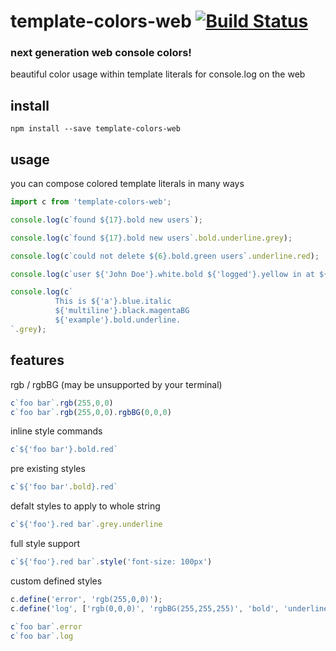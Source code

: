 # template-colors-web [![Build Status](https://travis-ci.org/icodeforlove/template-colors-web.png?branch=master)](https://travis-ci.org/icodeforlove/template-colors-web)

### next generation web console colors!

beautiful color usage within template literals for console.log on the web

## install

```
npm install --save template-colors-web
```

## usage

you can compose colored template literals in many ways

```javascript
import c from 'template-colors-web';

console.log(c`found ${17}.bold new users`);

console.log(c`found ${17}.bold new users`.bold.underline.grey);

console.log(c`could not delete ${6}.bold.green users`.underline.red);

console.log(c`user ${'John Doe'}.white.bold ${'logged'}.yellow in at ${new Date()}.white.bold`.grey);

console.log(c`
          This is ${'a'}.blue.italic
          ${'multiline'}.black.magentaBG
          ${'example'}.bold.underline.
`.grey);
```

## features

rgb / rgbBG (may be unsupported by your terminal)

```javascript
c`foo bar`.rgb(255,0,0)
c`foo bar`.rgb(255,0,0).rgbBG(0,0,0)
```

inline style commands

```javascript
c`${'foo bar'}.bold.red`
```

pre existing styles

```javascript
c`${'foo bar'.bold}.red`
```

defalt styles to apply to whole string

```javascript
c`${'foo'}.red bar`.grey.underline
```

full style support
```javascript
c`${'foo'}.red bar`.style('font-size: 100px')
```

custom defined styles
```javascript
c.define('error', 'rgb(255,0,0)');
c.define('log', ['rgb(0,0,0)', 'rgbBG(255,255,255)', 'bold', 'underline', 'italic']);

c`foo bar`.error
c`foo bar`.log
```